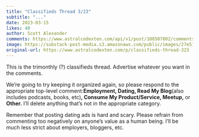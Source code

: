 ```yaml
---
title: "Classifieds Thread 3/23"
subtitle: "..."
date: 2023-03-15
likes: 49
author: Scott Alexander
comments: https://www.astralcodexten.com/api/v1/post/108507802/comments?&all_comments=true
image: https://substack-post-media.s3.amazonaws.com/public/images/27e51059-95c8-4fc4-888d-278efbd87134_617x395.png
original-url: https://www.astralcodexten.com/p/classifieds-thread-323
---
```

This is the trimonthly (?) classifieds thread. Advertise whatever you want in the comments.

We’re going to try keeping it organized again, so please respond to the appropriate top-level comment:**Employment, Dating, Read My Blog**(also includes podcasts, books, etc)**, Consume My Product/Service, Meetup,** or **Other.** I’ll delete anything that’s not in the appropriate category.

Remember that posting dating ads is hard and scary. Please refrain from commenting too negatively on anyone’s value as a human being. I’ll be much less strict about employers, bloggers, etc.
